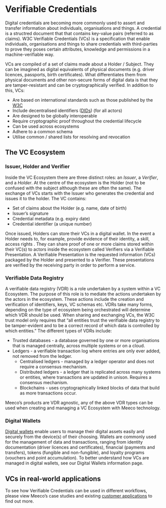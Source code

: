 # Verifiable Credentials

Digital credentials are becoming more commonly used to assert and transfer information about individuals, organisations and things. A credential is a structred document that that contains key-value pairs (referred to as claims). W3C Verifiable Credentials (VCs) is a specification that enable individuals, organisations and things to share credentials with third-parties to prove they poses certain attributes, knowledge and permissions in a machine-verifiable way.

VCs are compiled of a set of claims made about a Holder / Subject. They can be imagined as digital equivalents of physical documents (e.g. driver licences, passports, birth certificates). What differentiates them from physical documents and other non-secure forms of digital data is that they are tamper-resistant and can be cryptographically verified. In addition to this, VCs:

* Are based on international standards such as those published by the [W3C](https://www.w3.org/TR/vc-data-model/)
* Include decentralised identifiers ([DIDs](../platform/did.md)) (for all actors)
* Are designed to be globally interoperable
* Require cryptographic proof throughout the credential lifecycle
* Can be used across ecosystems
* Adhere to a common schema
* Utilise common / shared lists for resolving and revocation

## The VC Ecosystem

### Issuer, Holder and Verifier

Inside the VC Ecosystem there are three distinct roles: an *Issuer*, a *Verifier*, and a *Holder*. At the centre of the ecosystem is the Holder (not to be confused with the subject although these are often the same). The exchange of VCs starts with the Issuer who generates the credential and issues it to the holder. The VC contains:

* Set of claims about the Holder (e.g. name, date of birth)
* Issuer’s signature
* Credential metadata (e.g. expiry date)
* Credential identifier (a unique number)

Once issued, Holders can store their VCs in a digital wallet. In the event a Holder needs to, for example, provide evidence of their identity, a skill, access rights . They can share proof of one or more claims stored within their VC(s) to actors inside the ecosystem called Verifiers via a Verifiable Presentation. A Verifiable Presentation is the requested information (VCs) packaged by the Holder and presented to a Verifier. These presentations are verified by the receiving party in order to perform a service.

### Verifiable Data Registry

A verifiable data registry (VDR) is a role undertaken by a system within a VC Ecosystem. The purpose of this role is to mediate the actions undertaken by the actors in the ecosystem. These actions include the creation and verification of identifiers, keys, VC schemas etc. VDRs take many forms, depending on the type of ecosystem being orchestrated will determine which VDR should be used. When sharing and exchanging VCs, the W3C trust model only requires that “all entities trust the verifiable data registry to be tamper-evident and to be a correct record of which data is controlled by which entities.” The different types of VDRs include:

* Trusted databases - a database governed by one or more organisations that is managed centrally, across multiple systems or on a cloud.
* Ledgers - a verifiable transaction log where entries are only ever added, not removed from the ledger.
  * Centralised ledgers - managed by a ledger operator and does not require a consensus mechanism.
  * Distributed ledgers - a ledger that is replicated across many systems or entities, where transactions are updated in unison. Requires a consensus mechanism.
  * Blockchains - uses cryptographically linked blocks of data that build as more transactions occur.

Meeco’s products are VDR agnostic, any of the above VDR types can be used when creating and managing a VC Ecosystem with Meeco technology.

### Digital Wallets

[Digital wallets](./digital-wallet.md) enable users to manage their digital assets easily and securely from the device(s) of their choosing. Wallets are commonly used for the management of data and transactions, ranging from identity documentation (driver licences and certificates), financial (payments and transfers), tokens (fungible and non-fungible), and loyalty programs (vouchers and point accumulation). To better understand how VCs are managed in digital wallets, see our Digital Wallets information page.

## VCs in real-world applications

To see how Verifiable Credentials can be used in different workflows, please view Meeco’s case studies and existing [customer applications](https://www.meeco.me/powered-by-meeco) to find out more.
